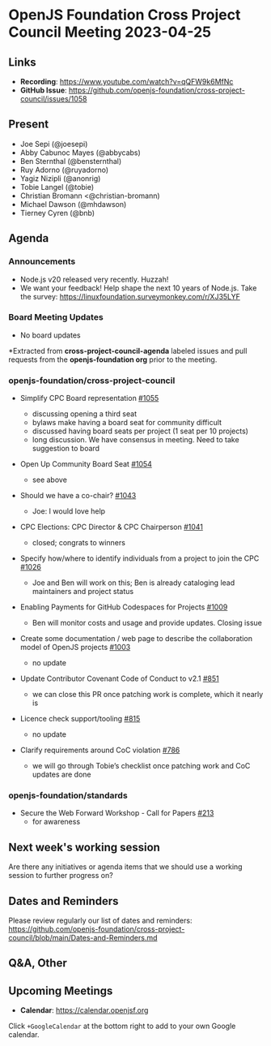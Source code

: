 # OpenJS Foundation Cross Project Council Meeting 2023-04-25

## Links

* **Recording**: https://www.youtube.com/watch?v=qQFW9k6MfNc
* **GitHub Issue**: https://github.com/openjs-foundation/cross-project-council/issues/1058

## Present

* Joe Sepi (@joesepi)
* Abby Cabunoc Mayes (@abbycabs)
* Ben Sternthal (@bensternthal)
* Ruy Adorno (@ruyadorno)
* Yagiz Nizipli (@anonrig)
* Tobie Langel (@tobie)
* Christian Bromann <@christian-bromann)
* Michael Dawson (@mhdawson)
* Tierney Cyren (@bnb)

## Agenda

### Announcements

* Node.js v20 released very recently. Huzzah!
* We want your feedback! Help shape the next 10 years of Node.js. Take the survey: https://linuxfoundation.surveymonkey.com/r/XJ35LYF

### Board Meeting Updates

* No board updates

*Extracted from **cross-project-council-agenda** labeled issues and pull requests from the **openjs-foundation org** prior to the meeting.

### openjs-foundation/cross-project-council

* Simplify CPC Board representation [#1055](https://github.com/openjs-foundation/cross-project-council/pull/1055)
  * discussing opening a third seat
  * bylaws make having a board seat for community difficult
  * discussed having board seats per project (1 seat per 10 projects)
  * long discussion. We have consensus in meeting. Need to take suggestion to board

* Open Up Community Board Seat [#1054](https://github.com/openjs-foundation/cross-project-council/issues/1054)
  * see above

* Should we have a co-chair? [#1043](https://github.com/openjs-foundation/cross-project-council/issues/1043)
  * Joe: I would love help

* CPC Elections: CPC Director & CPC Chairperson  [#1041](https://github.com/openjs-foundation/cross-project-council/issues/1041)
  * closed; congrats to winners

* Specify how/where to identify individuals from a project to join the CPC [#1026](https://github.com/openjs-foundation/cross-project-council/issues/1026)
  * Joe and Ben will work on this; Ben is already cataloging lead maintainers and project status

* Enabling Payments for GitHub Codespaces for Projects [#1009](https://github.com/openjs-foundation/cross-project-council/issues/1009)
  * Ben will monitor costs and usage and provide updates. Closing issue

* Create some documentation / web page to describe the collaboration model of OpenJS projects [#1003](https://github.com/openjs-foundation/cross-project-council/issues/1003)
  * no update

* Update Contributor Covenant Code of Conduct to v2.1 [#851](https://github.com/openjs-foundation/cross-project-council/pull/851)
  * we can close this PR once patching work is complete, which it nearly is

* Licence check support/tooling [#815](https://github.com/openjs-foundation/cross-project-council/issues/815)
  * no update

* Clarify requirements around CoC violation [#786](https://github.com/openjs-foundation/cross-project-council/issues/786)
  * we will go through Tobie’s checklist once patching work and CoC updates are done

### openjs-foundation/standards

* Secure the Web Forward Workshop - Call for Papers [#213](https://github.com/openjs-foundation/standards/issues/213)
  * for awareness

## Next week's working session

Are there any initiatives or agenda items that we should use a working session to further progress on?

## Dates and Reminders

Please review regularly our list of dates and reminders:
https://github.com/openjs-foundation/cross-project-council/blob/main/Dates-and-Reminders.md

## Q&A, Other

## Upcoming Meetings

* **Calendar**: <https://calendar.openjsf.org>

Click `+GoogleCalendar` at the bottom right to add to your own Google calendar.
